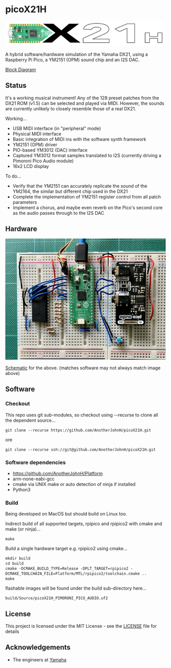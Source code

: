 # picoX21H

![picox21h](docs/picoX21H.png)

A hybrid software/hardware simulation of the Yamaha DX21, using a Raspberry Pi Pico, a YM2151 (OPM) sound chip and an I2S DAC.

[Block Diagram](docs/block_diagram.pdf)

## Status

It's a working musical instrument! Any of the 128 preset patches from the DX21 ROM (v1.5)
can be selected and played via MIDI. However, the sounds are currently unlikely to
closely resemble those of a real DX21.

Working...
   + USB MIDI interface (in "peripheral" mode)
   + Physical MIDI interface
   + Basic integration of MIDI ins with the software synth framework
   + YM2151 (OPM) driver
   + PIO-based YM3012 (DAC) interface
   + Captured YM3012 format samples translated to I2S (currently driving a Pimoroni Pico Audio module)
   + 16x2 LCD display

To do...
   + Verify that the YM2151 can accurately replicate the sound of the YM2164, the similar but different chip used in the DX21
   + Complete the implementation of YM2151 register control from all patch parameters
   + Implement a chorus, and maybe even reverb on the Pico's second core as the audio passes through to the I2S DAC

## Hardware

![prototype](docs/breadboard.jpg)

[Schematic](docs/schematic.pdf) for the above. (matches software may not always match image above)

## Software

### Checkout

This repo uses git sub-modules, so checkout using --recurse to clone all the
dependent source...

    git clone --recurse https://github.com/AnotherJohnH/picoX21H.git

ore

    git clone --recurse ssh://git@github.com/AnotherJohnH/picoX21H.git

### Software dependencies

+ https://github.com/AnotherJohnH/Platform
+ arm-none-eabi-gcc
+ cmake via UNIX make or auto detection of ninja if installed
+ Python3

### Build

Being developed on MacOS but should build on Linux too.

Indirect build of all supported targets, rpipico and rpipico2 with cmake and make (or ninja)...

    make

Build a single hardware target e.g. rpipico2 using cmake...

    mkdir build
    cd build
    cmake -DCMAKE_BUILD_TYPE=Release -DPLT_TARGET=rpipico2 -DCMAKE_TOOLCHAIN_FILE=Platform/MTL/rpipico2/toolchain.cmake ..
    make

flashable images will be found under the build sub-directory here...

    build/Source/picoX21H_PIMORONI_PICO_AUDIO.uf2

## License

This project is licensed under the MIT License - see the [LICENSE](LICENSE) file for details

## Acknowledgements

 + The engineers at [Yamaha](https://www.yamaha.com/en/about/design/synapses/id_009)
